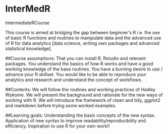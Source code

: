 # InterMedR
IntermediateRCourse


This course is aimed at bridging the gap between beginner's R i.e.
the use of basic R functions and routines to manipulate data and
the advanced use of R for data analytics [data science, writing
own packages and advanced statistical knowledge].

##Course assumptions: 
That you can install R, Rstudio and relevant packages.
You understand the basics of how R works and have a good working knowledge
of the base routines. You have a burning desire to use / advance your R skillset.
You would like to be able to reproduce your analytics and research and
understand the concept of workflows.

##Contents: 
We will follow the routines and working practices of Hadley Wykome.
We will present the background and rationale for the new ways of working with
R. We will introduce the framework of clean and tidy, ggplot2 and markdown
before trying some worked examples.

##Learning goals:
Understanding the basic concepts of the new syntax.
Application of new syntax to improve readability/reproducibility and efficiency.
Inspiration to use R for your own work!!
